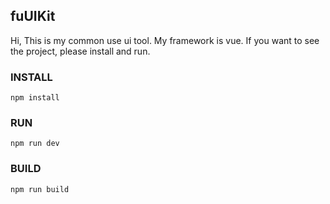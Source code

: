## fuUIKit

Hi, This is my common use ui tool. My framework is vue. If you want to see the project, please install and run.

### INSTALL
```
npm install
```

### RUN
```
npm run dev
```

### BUILD 
```
npm run build
```

